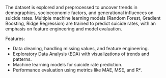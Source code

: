 The dataset is explored and preprocessed to uncover trends in demographics, socioeconomic factors, and generational influences on suicide rates. Multiple machine learning models (Random Forest, Gradient Boosting, Ridge Regression) are trained to predict suicide rates, with an emphasis on feature engineering and model evaluation.

Features:
- Data cleaning, handling missing values, and feature engineering.
- Exploratory Data Analysis (EDA) with visualizations of trends and patterns.
- Machine learning models for suicide rate prediction.
- Performance evaluation using metrics like MAE, MSE, and R².
